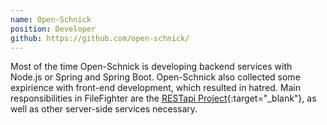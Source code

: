 ```yaml
---
name: Open-Schnick
position: Developer
github: https://github.com/open-schnick/
---
```

Most of the time Open-Schnick is developing backend services with Node.js or Spring and Spring Boot.
Open-Schnick also collected some expirience with front-end development, which resulted in hatred.
Main responsibilities in FileFighter are the [RESTapi Project](https://github.com/FileFighter/RestApi){:target="_blank"}, as well as other server-side services necessary.